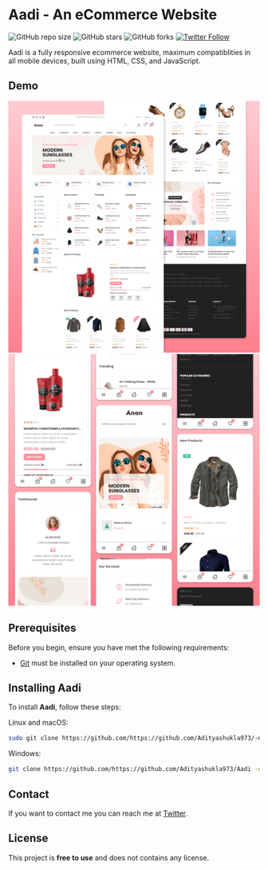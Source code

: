 # Aadi - An eCommerce Website

![GitHub repo size](https://img.shields.io/github/repo-size/https://github.com/Adityashukla973/Aadi-ecommerce-website)
![GitHub stars](https://img.shields.io/github/stars/https://github.com/Adityashukla973/Aadi-ecommerce-website?style=social)
![GitHub forks](https://img.shields.io/github/forks/https://github.com/Adityashukla973/Aadi-ecommerce-website?style=social)
[![Twitter Follow](https://img.shields.io/twitter/follow/https://x.com/AdityaShuk13614?t=_yUfnY4-QPNvI2XV4yrm4A&s=09?style=social)](https://twitter.com/intent/follow?screen_name=codewithAadi_)

Aadi is a fully responsive ecommerce website, maximum compatiblities in all mobile devices, built using HTML, CSS, and JavaScript.

## Demo

![Aadi Desktop Demo](./website-demo-image/desktop.png "Desktop Demo")
![Aadi Mobile Demo](./website-demo-image/mobile.png "Mobile Demo")

## Prerequisites

Before you begin, ensure you have met the following requirements:

* [Git](https://git-scm.com/downloads "Download Git") must be installed on your operating system.

## Installing Aadi

To install **Aadi**, follow these steps:

Linux and macOS:

```bash
sudo git clone https://github.com/https://github.com/Adityashukla973/-ecommerce-website.git
```

Windows:

```bash
git clone https://github.com/https://github.com/Adityashukla973/Aadi -ecommerce-website.git
```

## Contact

If you want to contact me you can reach me at [Twitter](https://x.com/AdityaShuk13614?t=_yUfnY4-QPNvI2XV4yrm4A&s=09/codewithAadi).

## License

This project is **free to use** and does not contains any license.
